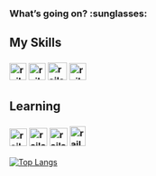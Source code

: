 <h3> What’s going on? :sunglasses: </h3> 
<h2> My Skills </h2>
<h3> <img src="https://image.flaticon.com/icons/png/512/1216/1216733.png" alt="rails" width="30" height="30"></img>
<img src="https://storagemisellf.blob.core.windows.net/images/logo/skills/css-logo.png" alt="rails" width="30" height="30"></img>
<img src="https://coursekaro.in/wp-content/uploads/2019/10/ck-javascript.png" alt="rails" width="34" height="31"></img>
<img src="https://icon-library.com/images/c-programming-icon/c-programming-icon-14.jpg" alt="rails" width="30" height="30"></img>

</h3>


<h2> Learning  </h2>
<h3><img src="https://br.vuejs.org//images/logo.png" alt="rails" width="31" height="31"></img>
<img src="https://cdn3.iconfinder.com/data/icons/popular-services-brands/512/angular-js-512.png" alt="rails" width="32" height="32"></img>
<img src="https://image.flaticon.com/icons/png/512/919/919832.png" alt="rails" width="32" height="32"></img>
<img src="https://www.pinclipart.com/picdir/big/53-534873_vector-steam-java-developer-java-icon-png-clipart.png" alt="rails" width="28" height="35"></img>
</h3>





<!--
**giovaneaguiar/giovaneaguiar** is a ✨ _special_ ✨ repository because its `README.md` (this file) appears on your GitHub profile.

Here are some ideas to get you started:

- 🔭 I’m currently working on ...
- 🌱 I’m currently learning ...
- 👯 I’m looking to collaborate on ...
- 🤔 I’m looking for help with ...
- 💬 Ask me about ...
- 📫 How to reach me: ...
- 😄 Pronouns: ...
- ⚡ Fun fact: ...
-->

[![Top Langs](https://github-readme-stats.vercel.app/api/top-langs/?username=giovaneaguiar&layout=compact&theme=dark)](https://github.com/anuraghazra/github-readme-stats)
